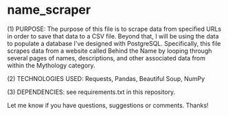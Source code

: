 # name_scraper


(1) PURPOSE:  The purpose of this file is to scrape data from specified URLs in order to save that data to a CSV file. Beyond that, I will be using the
data to populate a database I've designed with PostgreSQL. Specifically, this file scrapes data from a website called Behind the Name by looping through
several pages of names, descriptions, and other associated data from within the Mythology category. 

(2) TECHNOLOGIES USED:  Requests, Pandas, Beautiful Soup, NumPy

(3) DEPENDENCIES: see requirements.txt in this repository.


Let me know if you have questions, suggestions or comments. Thanks!
